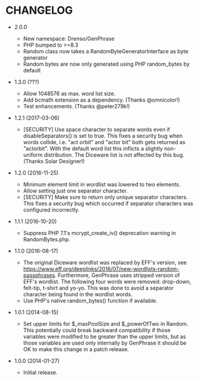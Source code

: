 CHANGELOG
=========

* 2.0.0

  * New namespace: Drenso/GenPhrase
  * PHP bumped to >=8.3
  * Random class now takes a RandomByteGeneratorInterface as byte generator
  * Random bytes are now only generated using PHP random_bytes by default

* 1.3.0 (???)

  * Allow 1048576 as max. word list size.
  * Add bcmath extension as a dependency. (Thanks @omnicolor!)
  * Test enhancements. (Thanks @peter279k!)

* 1.2.1 (2017-03-06)

  * [SECURITY] Use space character to separate words even if disableSeparators() is set to true. This fixes a security bug when words collide, i.e. "act orbit" and "actor bit" both gets returned as "actorbit". With the default word list this inflicts a slightly non-uniform distribution. The Diceware list is not affected by this bug. (Thanks Solar Designer!)

* 1.2.0 (2016-11-25)

  * Minimum element limit in wordlist was lowered to two elements.
  * Allow setting just one separator character.
  * [SECURITY] Make sure to return only unique separator characters. This fixes a security bug which occurred if separator characters was configured incorrectly.

* 1.1.1 (2016-10-20)

  * Suppress PHP 7.1's mcrypt_create_iv() deprecation warning in RandomBytes.php.

* 1.1.0 (2016-08-17)

  * The original Diceware wordlist was replaced by EFF's version, see https://www.eff.org/deeplinks/2016/07/new-wordlists-random-passphrases. Furthermore, GenPhrase uses stripped version of EFF's wordlist. The following four words were removed: drop-down, felt-tip, t-shirt and yo-yo. This was done to avoid a separator character being found in the wordlist words.
  * Use PHP's native random_bytes() function if available.

* 1.0.1 (2014-08-15)

  * Set upper limits for $_maxPoolSize and $_powerOfTwo in Random. This potentially could break backward compatibility if those variables were modified to be greater than the upper limits, but as those variables are used only internally by GenPhrase it should be OK to make this change in a patch release.

* 1.0.0 (2014-01-27)

  * Initial release.
